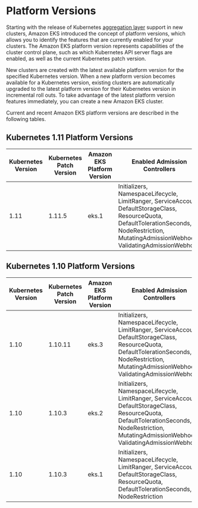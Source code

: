 # Platform Versions<a name="platform-versions"></a>

Starting with the release of Kubernetes [aggregation layer](https://kubernetes.io/docs/concepts/extend-kubernetes/api-extension/apiserver-aggregation/) support in new clusters, Amazon EKS introduced the concept of platform versions, which allows you to identify the features that are currently enabled for your clusters\. The Amazon EKS platform version represents capabilities of the cluster control plane, such as which Kubernetes API server flags are enabled, as well as the current Kubernetes patch version\.

New clusters are created with the latest available platform version for the specified Kubernetes version\. When a new platform version becomes available for a Kubernetes version, existing clusters are automatically upgraded to the latest platform version for their Kubernetes version in incremental roll outs\. To take advantage of the latest platform version features immediately, you can create a new Amazon EKS cluster\.

Current and recent Amazon EKS platform versions are described in the following tables\. 

## Kubernetes 1\.11 Platform Versions<a name="1.11-platform-versions"></a>


| Kubernetes Version | Kubernetes Patch Version | Amazon EKS Platform Version | Enabled Admission Controllers | Release Notes | 
| --- | --- | --- | --- | --- | 
| 1\.11 | 1\.11\.5 | eks\.1 | ​Initializers, NamespaceLifecycle, LimitRanger, ServiceAccount, DefaultStorageClass, ResourceQuota, DefaultTolerationSeconds, NodeRestriction, MutatingAdmissionWebhook, ValidatingAdmissionWebhook | Initial release of Kubernetes 1\.11 for Amazon EKS\. | 

## Kubernetes 1\.10 Platform Versions<a name="1.10-platform-versions"></a>


| Kubernetes Version | Kubernetes Patch Version | Amazon EKS Platform Version | Enabled Admission Controllers | Release Notes | 
| --- | --- | --- | --- | --- | 
| 1\.10 | 1\.10\.11 | eks\.3 | ​Initializers, NamespaceLifecycle, LimitRanger, ServiceAccount, DefaultStorageClass, ResourceQuota, DefaultTolerationSeconds, NodeRestriction, MutatingAdmissionWebhook, ValidatingAdmissionWebhook |  New platform version updating Kubernetes to patch level 1\.10\.11 to address [CVE\-2018\-1002105](https://aws.amazon.com/security/security-bulletins/AWS-2018-020/)\.  | 
| 1\.10 | 1\.10\.3 | eks\.2 | ​Initializers, NamespaceLifecycle, LimitRanger, ServiceAccount, DefaultStorageClass, ResourceQuota, DefaultTolerationSeconds, NodeRestriction, MutatingAdmissionWebhook, ValidatingAdmissionWebhook |  [\[See the AWS documentation website for more details\]](http://docs.aws.amazon.com/eks/latest/userguide/platform-versions.html)  | 
| 1\.10 | 1\.10\.3 | eks\.1 | ​Initializers, NamespaceLifecycle, LimitRanger, ServiceAccount, DefaultStorageClass, ResourceQuota, DefaultTolerationSeconds, NodeRestriction | Initial launch of Amazon EKS\. | 